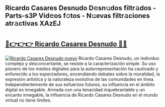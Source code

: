 ## Ricardo Casares Desnudo D𝚎sn𝚞dos filtr𝚊dos - Parts-s3P Vid𝚎os f𝚘tos - N𝚞evas filtr𝚊ciones atr𝚊ctivas XAzEJ

# <h2><a href="http://mb7tgn.tromn.icu/?c=Ricardo+Casares+Desnudo">🔗👉👉👉 Ricardo Casares Desnudo 🔗🔗</a></h2>

[![Ricardo Casares Desnudo nuevo](https://i.imgur.com/pEAQMta.gif)](http://mb7tgn.tromn.icu/?c=Ricardo+Casares+Desnudo)
Ricardo Casares Desnudo, un individuo complejo y desconcertante, se resiste a la caracterización simple. Su uso pionero de los medios digitales para la autorrepresentación ha cautivado y enfurecido a los espectadores, encendiendo debates sobre la moralidad, la expresión artística y la naturaleza evolutiva de las comunidades en línea. Independientemente de sus esfuerzos futuros, su influencia en el ámbito digital es innegable. Armada con una tenacidad inquebrantable y un encanto innegable, la influencia de Ricardo Casares Desnudo en el mundo virtual no tiene límites.
